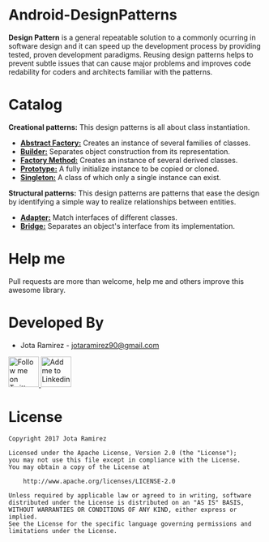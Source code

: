# Android-DesignPatterns
**Design Pattern** is a general repeatable solution to a commonly ocurring in software design and it can speed up the development process by providing tested, proven development paradigms. Reusing design patterns helps to prevent subtle issues that can cause major problems and improves code redability for coders and architects familiar with the patterns.

# Catalog
**Creational patterns:**
This design patterns is all about class instantiation.

* [__Abstract Factory:__](https://github.com/jotaramirez90/Android-DesignPatterns/tree/master/abstractfactory/src/main/java/com/jota/patterns/abstractfactory) Creates an instance of several families of classes.
* [__Builder:__](https://github.com/jotaramirez90/Android-DesignPatterns/tree/master/builder/src/main/java/com/jota/patterns/builder) Separates object construction from its representation.
* [__Factory Method:__](https://github.com/jotaramirez90/Android-DesignPatterns/tree/master/factorymethod/src/main/java/com/jota/patterns) Creates an instance of several derived classes.
* [__Prototype:__](https://github.com/jotaramirez90/Android-DesignPatterns/tree/master/prototype/src/main/java/com/jota/patterns/prototype) A fully initialize instance to be copied or cloned.
* [__Singleton:__](https://github.com/jotaramirez90/Android-DesignPatterns/tree/master/singleton/src/main/java/com/jota/patterns/singleton) A class of which only a single instance can exist.

**Structural patterns:**
This design patterns are patterns that ease the design by identifying a simple way to realize relationships between entities.
* [__Adapter:__](https://github.com/jotaramirez90/Android-DesignPatterns/tree/master/adapter/src/main/java/com/jota/patterns/adapter) Match interfaces of different classes.
* [__Bridge:__]() Separates an object's interface from its implementation.

# Help me
Pull requests are more than welcome, help me and others improve this awesome library.

# Developed By

* Jota Ramirez - <jotaramirez90@gmail.com>

<a href="https://twitter.com/JotaRamirez90">
  <img alt="Follow me on Twitter" src="https://image.freepik.com/iconos-gratis/twitter-logo_318-40209.jpg" height="60" width="60"/>
</a>
<a href="https://es.linkedin.com/in/josejuanramirez">
  <img alt="Add me to Linkedin" src="https://image.freepik.com/iconos-gratis/boton-del-logotipo-linkedin_318-84979.png" height="60" width="60"/>
</a>


# License
	Copyright 2017 Jota Ramirez

	Licensed under the Apache License, Version 2.0 (the "License");
	you may not use this file except in compliance with the License.
	You may obtain a copy of the License at

		http://www.apache.org/licenses/LICENSE-2.0

	Unless required by applicable law or agreed to in writing, software
	distributed under the License is distributed on an "AS IS" BASIS,
	WITHOUT WARRANTIES OR CONDITIONS OF ANY KIND, either express or implied.
	See the License for the specific language governing permissions and
	limitations under the License.

